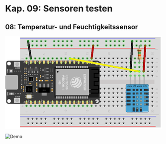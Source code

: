 # Kap. 09: Sensoren testen
## 08: Temperatur- und Feuchtigkeitssensor

![Steckplan](Steckplan.png)

![Demo](Demo.gif)
